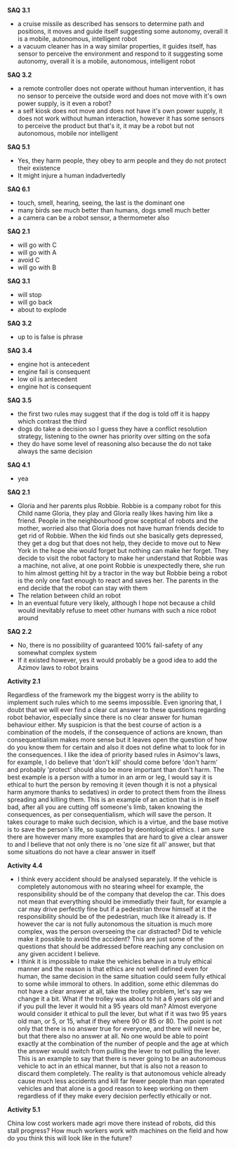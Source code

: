 
**SAQ 3.1**

- a cruise missile as described has sensors to determine path and positions, it moves and guide itself suggesting some autonomy, overall it is a mobile, autonomous, intelligent robot
- a vacuum cleaner has in a way similar properties, it guides itself, has sensor to perceive the environment and respond to it suggesting some autonomy, overall it is a mobile, autonomous, intelligent robot

**SAQ 3.2**

- a remote controller does not operate without human intervention, it has no sensor to perceive the outside word and does not move with it's own power supply, is it even a robot?
- a self kiosk does not move and does not have it's own power supply, it does not work without human interaction, however it has some sensors to perceive the product but that's it, it may be a robot but not autonomous, mobile nor intelligent

**SAQ 5.1**
- Yes, they harm people, they obey to arm people and they do not protect their existence
- It might injure a human indadvertedly

**SAQ 6.1**
- touch, smell, hearing, seeing, the last is the dominant one
- many birds see much better than humans, dogs smell much better
- a camera can be a robot sensor, a thermometer also

**SAQ 2.1**
- will go with C
- will go with A
- avoid C
- will go with B

**SAQ 3.1**
- will stop
- will go back
- about to explode

**SAQ 3.2**
- up to is false is phrase

**SAQ 3.4**
- engine hot is antecedent
- engine fail is consequent
- low oil is antecedent
- engine hot is consequent

**SAQ 3.5**
- the first two rules may suggest that if the dog is told off it is happy which contrast the third
- dogs do take a decision so I guess they have a conflict resolution strategy, listening to the owner has priority over sitting on the sofa
- they do have some level of reasoning also because the do not take always the same decision

**SAQ 4.1**
- yea

**SAQ 2.1**
- Gloria and her parents plus Robbie. Robbie is a company robot for this Child name Gloria, they play and Gloria really likes having him like a friend. People in the neighbourhood grow sceptical of robots and the mother, worried also that Gloria does not have human friends decide to get rid of Robbie. When the kid finds out she basically gets depressed, they get a dog but that does not help, they decide to move out to New York in the hope she would forget but nothing can make her forget. They decide to visit the robot factory to make her understand that Robbie was a machine, not alive, at one point Robbie is unexpectedly there, she run to him almost getting hit by a tractor in the way but Robbie being a robot is the only one fast enough to react and saves her. The parents in the end decide that the robot can stay with them
- The relation between child an robot
- In an eventual future very likely, although I hope not because a child would inevitably refuse to meet other humans with such a nice robot around

**SAQ 2.2**
- No, there is no possibility of guaranteed 100% fail-safety of any somewhat complex system
- If it existed however, yes it would probably be a good idea to add the Azimov laws to robot brains

**Activity 2.1**

Regardless of the framework my the biggest worry is the ability to implement such rules which to me seems impossible. Even ignoring that, I doubt that we will ever find a clear cut answer to these questions regarding robot behavior, especially since there is no clear answer for human behaviour either.
My suspicion is that the best course of action is a combination of the models, if the consequence of actions are known, than consequentialism makes more sense but it leaves open the question of how do you know them for certain and also it does not define what to look for in the consequences.
I like the idea of priority based rules in Asimov's laws, for example, I do believe that 'don't kill' should come before 'don't harm' and probably 'protect' should also be more important than don't harm. The best example is a person with a tumor in an arm or leg, I would say it is ethical to hurt the person by removing it (even though it is not a physical harm anymore thanks to sedatives) in order to protect them from the illness spreading and killing them. This is an example of an action that is in itself bad, after all you are cutting off someone's limb, taken knowing the consequences, as per consequentialism, which will save the person. It takes courage to make such decision, which is a virtue, and the base motive is to save the person's life, so supported by deontological ethics.
I am sure there are however many more examples that are hard to give a clear answer to and I believe that not only there is no 'one size fit all' answer, but that some situations do not have a clear answer in itself

**Activity 4.4**

- I think every accident should be analysed separately. If the vehicle is completely autonomous with no stearing wheel for example, the responsibility should be of the company that develop the car. This does not mean that everything should be immediatly their fault, for example a car may drive perfectly fine but if a pedestrian throw himself at it the responsibility should be of the pedestrian, much like it already is. If however the car is not fully autonomous the situation is much more complex, was the person overseeing the car distracted? Did te vehicle make it possible to avoid the accident? This are just some of the questions that should be addressed before reaching any conclusion on any given accident I believe.
- I think it is impossible to make the vehicles behave in a truly ethical manner and the reason is that ethics are not well defined even for human, the same decision in the same situation could seem fully ethical to some while immoral to others. In addition, some ethic dilemmas do not have a clear answer at all, take the trolley problem, let's say we change it a bit. What if the trolley was about to hit a 6 years old girl and if you pull the lever it would hit a 95 years old man? Almost everyone would consider it ethical to pull the lever, but what if it was two 95 years old man, or 5, or 15, what if they where 90 or 85 or 80. The point is not only that there is no answer true for everyone, and there will never be, but that there also no answer at all. No one would be able to point exactly at the combination of the number of people and the age at which the answer would switch from pulling the lever to not pulling the lever. This is an example to say that there is never going to be an autonomous vehicle to act in an ethical manner, but that is also not a reason to discard them completely. The reality is that autonomous vehicle already cause much less accidents and kill far fewer people than man operated vehicles and that alone is a good reason to keep working on them regardless of if they make every decision perfectly ethically or not.

**Activity 5.1**

China low cost workers made agri move there instead of robots, did this stall progress?
How much workers work with machines on the field and how do you think this will look like in the future?

